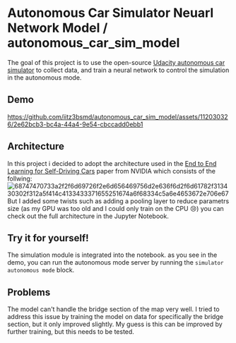 # Autonomous Car Simulator Neuarl Network Model / autonomous_car_sim_model

The goal of this project is to use the open-source [Udacity autonomous car simulator](https://github.com/udacity/self-driving-car-sim) to collect data, and train a neural network to control the simulation in the autonomous mode.

## Demo
https://github.com/iitz3bsmd/autonomous_car_sim_model/assets/112030326/2e62bcb3-bc4a-44a4-9e54-cbccadd0ebb1

## Architecture
In this project i decided to adopt the architecture used in the [End to End Learning for Self-Driving Cars](https://images.nvidia.com/content/tegra/automotive/images/2016/solutions/pdf/end-to-end-dl-using-px.pdf) paper from NVIDIA which consists of the follwing: 
![68747470733a2f2f6d69726f2e6d656469756d2e636f6d2f6d61782f313430302f312a5f414c4133433371655251674a6f68334c5a6e4653672e706e67](https://github.com/iitz3bsmd/autonomous_car_sim_model/assets/112030326/a5ae92d1-9ca6-40df-b454-0693c425cec7)
But I added some twists such as adding a pooling layer to reduce parametrs size (as my GPU was too old and I could only train on the CPU 😢) 
you can check out the full architecture in the Jupyter Notebook.

## Try it for yourself!
The simulation module is integrated into the notebook. as you see in the demo, you can run the autonomous mode server by running the `simulator autonomous mode` block.

## Problems
The model can't handle the bridge section of the map very well. I tried to address this issue by training the model on data for specifically the bridge section, but it only improved slightly. My guess is this can be improved by further training, but this needs to be tested.
